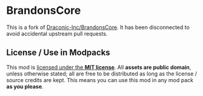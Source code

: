 # BrandonsCore
This is a fork of [Draconic-Inc/BrandonsCore](https://github.com/Draconic-Inc/BrandonsCore/tree/1.7.10). It has been disconnected to avoid accidental upstream pull requests.

## License / Use in Modpacks
This mod is [licensed under the **MIT license**](https://github.com/GTNewHorizons/BrandonsCore/blob/master/LICENSE). All **assets are public domain**, unless otherwise stated; all are free to be distributed as long as the license / source credits are kept. This means you can use this mod in any mod pack **as you please**.
